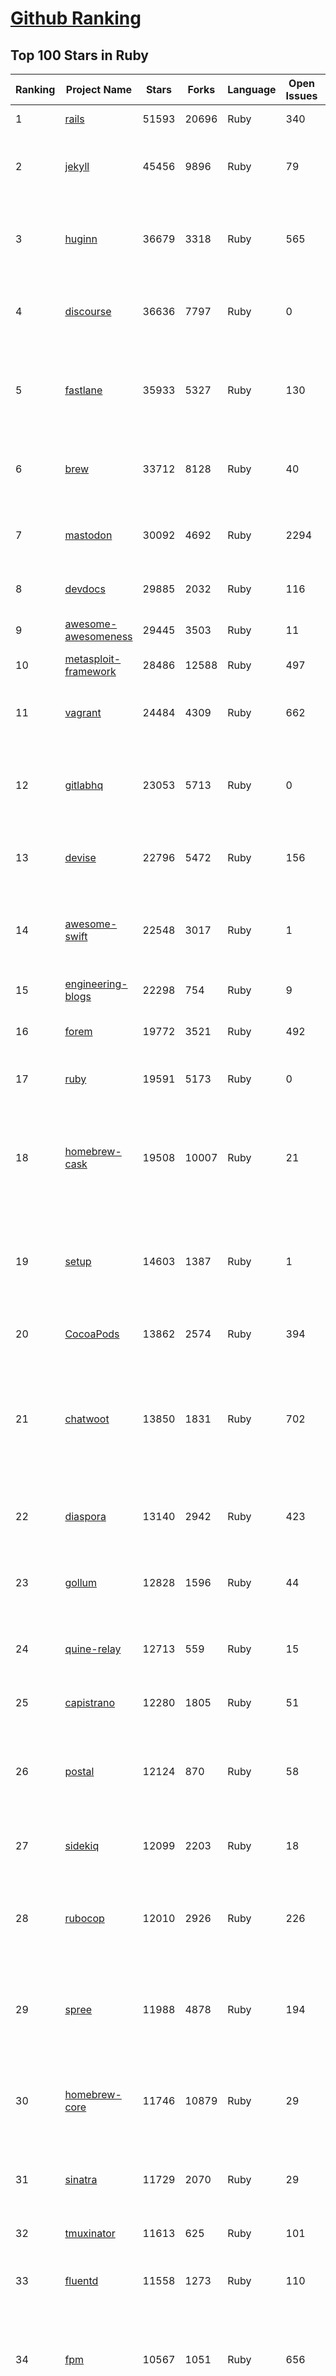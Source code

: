[Github Ranking](../README.md)
==========

## Top 100 Stars in Ruby

| Ranking | Project Name | Stars | Forks | Language | Open Issues | Description | Last Commit |
| ------- | ------------ | ----- | ----- | -------- | ----------- | ----------- | ----------- |
| 1 | [rails](https://github.com/rails/rails) | 51593 | 20696 | Ruby | 340 | Ruby on Rails | 2022-10-19T22:54:59Z |
| 2 | [jekyll](https://github.com/jekyll/jekyll) | 45456 | 9896 | Ruby | 79 | :globe_with_meridians: Jekyll is a blog-aware static site generator in Ruby | 2022-10-18T21:58:03Z |
| 3 | [huginn](https://github.com/huginn/huginn) | 36679 | 3318 | Ruby | 565 | Create agents that monitor and act on your behalf.  Your agents are standing by! | 2022-10-06T19:05:49Z |
| 4 | [discourse](https://github.com/discourse/discourse) | 36636 | 7797 | Ruby | 0 | A platform for community discussion. Free, open, simple. | 2022-10-20T02:01:37Z |
| 5 | [fastlane](https://github.com/fastlane/fastlane) | 35933 | 5327 | Ruby | 130 | 🚀 The easiest way to automate building and releasing your iOS and Android apps | 2022-10-19T15:46:16Z |
| 6 | [brew](https://github.com/Homebrew/brew) | 33712 | 8128 | Ruby | 40 | 🍺 The missing package manager for macOS (or Linux) | 2022-10-19T22:32:07Z |
| 7 | [mastodon](https://github.com/mastodon/mastodon) | 30092 | 4692 | Ruby | 2294 | Your self-hosted, globally interconnected microblogging community | 2022-10-20T02:58:59Z |
| 8 | [devdocs](https://github.com/freeCodeCamp/devdocs) | 29885 | 2032 | Ruby | 116 | API Documentation Browser | 2022-10-19T20:57:24Z |
| 9 | [awesome-awesomeness](https://github.com/bayandin/awesome-awesomeness) | 29445 | 3503 | Ruby | 11 | A curated list of awesome awesomeness | 2022-08-17T00:15:46Z |
| 10 | [metasploit-framework](https://github.com/rapid7/metasploit-framework) | 28486 | 12588 | Ruby | 497 | Metasploit Framework | 2022-10-20T02:07:56Z |
| 11 | [vagrant](https://github.com/hashicorp/vagrant) | 24484 | 4309 | Ruby | 662 | Vagrant is a tool for building and distributing development environments. | 2022-10-19T23:05:31Z |
| 12 | [gitlabhq](https://github.com/gitlabhq/gitlabhq) | 23053 | 5713 | Ruby | 0 | GitLab CE Mirror \| Please open new issues in our issue tracker on GitLab.com | 2022-10-20T00:09:40Z |
| 13 | [devise](https://github.com/heartcombo/devise) | 22796 | 5472 | Ruby | 156 | Flexible authentication solution for Rails with Warden. | 2022-10-15T22:42:33Z |
| 14 | [awesome-swift](https://github.com/matteocrippa/awesome-swift) | 22548 | 3017 | Ruby | 1 | A collaborative list of awesome Swift libraries and resources. Feel free to contribute! | 2022-10-13T13:43:31Z |
| 15 | [engineering-blogs](https://github.com/kilimchoi/engineering-blogs) | 22298 | 754 | Ruby | 9 | A curated list of engineering blogs | 2022-10-18T14:37:03Z |
| 16 | [forem](https://github.com/forem/forem) | 19772 | 3521 | Ruby | 492 | For empowering community 🌱 | 2022-10-20T02:23:42Z |
| 17 | [ruby](https://github.com/ruby/ruby) | 19591 | 5173 | Ruby | 0 | The Ruby Programming Language [mirror] | 2022-10-20T02:50:32Z |
| 18 | [homebrew-cask](https://github.com/Homebrew/homebrew-cask) | 19508 | 10007 | Ruby | 21 | 🍻 A CLI workflow for the administration of macOS applications distributed as binaries | 2022-10-20T03:00:54Z |
| 19 | [setup](https://github.com/lewagon/setup) | 14603 | 1387 | Ruby | 1 | Setup instructions for Le Wagon's students on their first day of Web Development Bootcamp | 2022-10-18T15:39:52Z |
| 20 | [CocoaPods](https://github.com/CocoaPods/CocoaPods) | 13862 | 2574 | Ruby | 394 | The Cocoa Dependency Manager. | 2022-10-19T14:53:50Z |
| 21 | [chatwoot](https://github.com/chatwoot/chatwoot) | 13850 | 1831 | Ruby | 702 | Open-source customer engagement suite, an alternative to Intercom, Zendesk, Salesforce Service Cloud etc. 🔥💬 | 2022-10-20T01:12:59Z |
| 22 | [diaspora](https://github.com/diaspora/diaspora) | 13140 | 2942 | Ruby | 423 | A privacy-aware, distributed, open source social network. | 2022-10-07T21:45:13Z |
| 23 | [gollum](https://github.com/gollum/gollum) | 12828 | 1596 | Ruby | 44 | A simple, Git-powered wiki with a sweet API and local frontend. | 2022-09-28T09:05:58Z |
| 24 | [quine-relay](https://github.com/mame/quine-relay) | 12713 | 559 | Ruby | 15 | An uroboros program with 100+ programming languages | 2022-06-03T03:23:51Z |
| 25 | [capistrano](https://github.com/capistrano/capistrano) | 12280 | 1805 | Ruby | 51 | Remote multi-server automation tool | 2022-08-07T17:38:32Z |
| 26 | [postal](https://github.com/postalserver/postal) | 12124 | 870 | Ruby | 58 | ✉️ A fully featured open source mail delivery platform for incoming & outgoing e-mail | 2022-10-14T15:16:00Z |
| 27 | [sidekiq](https://github.com/mperham/sidekiq) | 12099 | 2203 | Ruby | 18 | Simple, efficient background processing for Ruby | 2022-10-18T20:06:58Z |
| 28 | [rubocop](https://github.com/rubocop/rubocop) | 12010 | 2926 | Ruby | 226 | A Ruby static code analyzer and formatter, based on the community Ruby style guide. | 2022-10-20T01:39:14Z |
| 29 | [spree](https://github.com/spree/spree) | 11988 | 4878 | Ruby | 194 | Open Source multi-language/multi-currency/multi-store eCommerce platform | 2022-10-16T15:21:00Z |
| 30 | [homebrew-core](https://github.com/Homebrew/homebrew-core) | 11746 | 10879 | Ruby | 29 | 🍻 Default formulae for the missing package manager for macOS (or Linux) | 2022-10-20T01:41:45Z |
| 31 | [sinatra](https://github.com/sinatra/sinatra) | 11729 | 2070 | Ruby | 29 | Classy web-development dressed in a DSL (official / canonical repo) | 2022-10-09T19:24:31Z |
| 32 | [tmuxinator](https://github.com/tmuxinator/tmuxinator) | 11613 | 625 | Ruby | 101 | Manage complex tmux sessions easily | 2022-09-20T16:57:20Z |
| 33 | [fluentd](https://github.com/fluent/fluentd) | 11558 | 1273 | Ruby | 110 | Fluentd: Unified Logging Layer (project under CNCF) | 2022-10-17T00:53:11Z |
| 34 | [fpm](https://github.com/jordansissel/fpm) | 10567 | 1051 | Ruby | 656 | Effing package management! Build packages for multiple platforms (deb, rpm, etc) with great ease and sanity. | 2022-10-18T17:23:04Z |
| 35 | [faker](https://github.com/faker-ruby/faker) | 10437 | 2999 | Ruby | 8 | A library for generating fake data such as names, addresses, and phone numbers. | 2022-10-19T16:14:04Z |
| 36 | [linguist](https://github.com/github/linguist) | 10328 | 3780 | Ruby | 89 | Language Savant. If your repository's language is being reported incorrectly, send us a pull request! | 2022-10-19T23:55:03Z |
| 37 | [Learning-SICP](https://github.com/DeathKing/Learning-SICP) | 9908 | 1475 | Ruby | 1 | MIT视频公开课《计算机程序的构造和解释》中文化项目及课程学习资料搜集。 | 2022-02-27T13:57:02Z |
| 38 | [liquid](https://github.com/Shopify/liquid) | 9861 | 1280 | Ruby | 225 | Liquid markup language. Safe, customer facing template language for flexible web apps.  | 2022-10-19T14:44:00Z |
| 39 | [capybara](https://github.com/teamcapybara/capybara) | 9697 | 1424 | Ruby | 3 | Acceptance test framework for web applications | 2022-10-19T21:04:35Z |
| 40 | [grape](https://github.com/ruby-grape/grape) | 9613 | 1221 | Ruby | 205 | An opinionated framework for creating REST-like APIs in Ruby. | 2022-10-05T06:15:20Z |
| 41 | [octopress](https://github.com/imathis/octopress) | 9359 | 2713 | Ruby | 176 | Octopress is an obsessively designed framework for Jekyll blogging. It’s easy to configure and easy to deploy. Sweet huh? | 2022-05-29T06:22:05Z |
| 42 | [activeadmin](https://github.com/activeadmin/activeadmin) | 9257 | 3314 | Ruby | 322 | The administration framework for Ruby on Rails applications. | 2022-10-19T01:40:25Z |
| 43 | [resque](https://github.com/resque/resque) | 9199 | 1665 | Ruby | 56 | Resque is a Redis-backed Ruby library for creating background jobs, placing them on multiple queues, and processing them later. | 2022-10-06T14:09:43Z |
| 44 | [guides](https://github.com/thoughtbot/guides) | 9170 | 1379 | Ruby | 0 | A guide for programming in style. | 2022-10-20T01:18:01Z |
| 45 | [bourbon](https://github.com/thoughtbot/bourbon) | 9105 | 904 | Ruby | 5 | A Lightweight Sass Tool Set | 2022-08-05T22:56:43Z |
| 46 | [paperclip](https://github.com/thoughtbot/paperclip) | 9064 | 2413 | Ruby | 35 | Easy file attachment management for ActiveRecord | 2022-10-11T23:33:19Z |
| 47 | [carrierwave](https://github.com/carrierwaveuploader/carrierwave) | 8725 | 1632 | Ruby | 142 | Classier solution for file uploads for Rails, Sinatra and other Ruby web frameworks | 2022-10-08T09:37:20Z |
| 48 | [whenever](https://github.com/javan/whenever) | 8638 | 722 | Ruby | 63 | Cron jobs in Ruby | 2022-03-08T15:46:17Z |
| 49 | [remote-working](https://github.com/greatghoul/remote-working) | 8336 | 766 | Ruby | 0 | 收集整理远程工作相关的资料 | 2022-10-19T15:46:27Z |
| 50 | [kaminari](https://github.com/kaminari/kaminari) | 8297 | 1077 | Ruby | 41 | ⚡ A Scope & Engine based, clean, powerful, customizable and sophisticated paginator for Ruby webapps | 2022-09-04T14:57:01Z |
| 51 | [simple_form](https://github.com/heartcombo/simple_form) | 8028 | 1313 | Ruby | 20 | Forms made easy for Rails! It's tied to a simple DSL, with no opinion on markup. | 2022-10-14T12:14:02Z |
| 52 | [pundit](https://github.com/varvet/pundit) | 7776 | 598 | Ruby | 11 | Minimal authorization through OO design and pure Ruby classes | 2022-10-19T11:02:30Z |
| 53 | [rails_admin](https://github.com/railsadminteam/rails_admin) | 7689 | 2248 | Ruby | 174 | RailsAdmin is a Rails engine that provides an easy-to-use interface for managing your data | 2022-10-04T18:17:03Z |
| 54 | [factory_bot](https://github.com/thoughtbot/factory_bot) | 7635 | 2598 | Ruby | 27 | A library for setting up Ruby objects as test data. | 2022-10-19T21:00:31Z |
| 55 | [omniauth](https://github.com/omniauth/omniauth) | 7599 | 993 | Ruby | 84 | OmniAuth is a flexible authentication system utilizing Rack middleware. | 2022-10-13T14:14:08Z |
| 56 | [puma](https://github.com/puma/puma) | 7192 | 1346 | Ruby | 48 | A Ruby/Rack web server built for parallelism | 2022-10-19T15:59:10Z |
| 57 | [jazzy](https://github.com/realm/jazzy) | 7185 | 404 | Ruby | 102 | Soulful docs for Swift & Objective-C | 2022-10-19T10:17:10Z |
| 58 | [wpscan](https://github.com/wpscanteam/wpscan) | 7062 | 1147 | Ruby | 34 | WPScan WordPress security scanner. Written for security professionals and blog maintainers to test the security of their WordPress websites. | 2022-10-12T10:08:29Z |
| 59 | [how-to-contribute-to-open-source](https://github.com/freeCodeCamp/how-to-contribute-to-open-source) | 7044 | 1539 | Ruby | 29 | A guide to contributing to open source | 2022-10-16T20:08:21Z |
| 60 | [chef](https://github.com/chef/chef) | 7035 | 2568 | Ruby | 354 | Chef Infra, a powerful automation platform that transforms infrastructure into code automating how infrastructure is configured, deployed and managed across any environment, at any scale | 2022-10-19T16:56:55Z |

